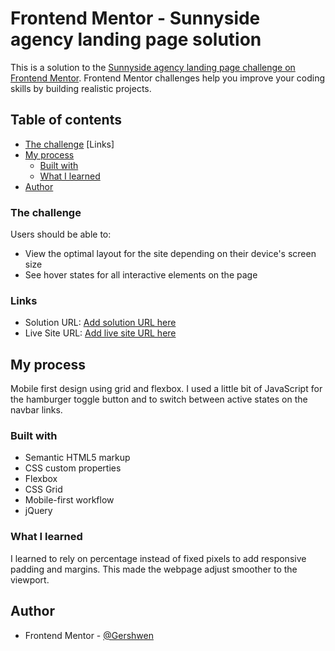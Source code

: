 # Frontend Mentor - Sunnyside agency landing page solution

This is a solution to the [Sunnyside agency landing page challenge on Frontend Mentor](https://www.frontendmentor.io/challenges/sunnyside-agency-landing-page-7yVs3B6ef). Frontend Mentor challenges help you improve your coding skills by building realistic projects.

## Table of contents

  - [The challenge](#the-challenge)
  [Links]
- [My process](#my-process)
  - [Built with](#built-with)
  - [What I learned](#what-i-learned)
- [Author](#author)

### The challenge

Users should be able to:

- View the optimal layout for the site depending on their device's screen size
- See hover states for all interactive elements on the page

### Links

- Solution URL: [Add solution URL here](https://your-solution-url.com)
- Live Site URL: [Add live site URL here](https://your-live-site-url.com)

## My process

Mobile first design using grid and flexbox. I used a little bit of JavaScript for the hamburger toggle button and to switch between active states on the navbar links.

### Built with

- Semantic HTML5 markup
- CSS custom properties
- Flexbox
- CSS Grid
- Mobile-first workflow
- jQuery

### What I learned

I learned to rely on percentage instead of fixed pixels to add responsive padding and margins. 
This made the webpage adjust smoother to the viewport.

## Author

- Frontend Mentor - [@Gershwen](https://www.frontendmentor.io/profile/Gershwen)

